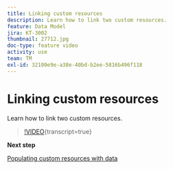 ```yaml
---
title: Linking custom resources
description: Learn how to link two custom resources.
feature: Data Model
jira: KT-3002
thumbnail: 27712.jpg
doc-type: feature video
activity: use
team: TM
exl-id: 32100e9e-a38e-40bd-b2ee-5816b496f118
---
```

# Linking custom resources

Learn how to link two custom resources.

>[!VIDEO](https://video.tv.adobe.com/v/27712?learn=on){transcript=true}

**Next step**

[Populating custom resources with data](./populate-custom-resources-with-data.md)
